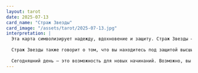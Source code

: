 ```yaml
---
layout: tarot
date: 2025-07-13
card_name: "Страж Звезды"
card_image: "/assets/tarot/2025-07-13.jpg"
interpretation: |
  Эта карта символизирует надежду, вдохновение и защиту. Страж Звезды — это путеводная звезда, которая освещает путь в темные времена. Она напоминает о том, что даже в самые трудные моменты всегда есть свет, который ведет нас к лучшему. Сегодня вы можете ощутить прилив энергии и уверенности в своих силах. Это время для самовыражения и следования своим мечтам.
  
  Страж Звезды также говорит о том, что вы находитесь под защитой высших сил. Это может проявляться в виде поддержки со стороны друзей или семьи, которые готовы помочь вам в трудную минуту. Используйте эту поддержку, чтобы двигаться вперед и не бояться делать шаги навстречу своим целям. Важно доверять своему внутреннему голосу и интуиции, так как они могут привести вас к новым возможностям.
  
  Сегодняшний день — это возможность для новых начинаний. Возможно, вы получите вдохновение для творчества или решите заняться чем-то, что давно откладывали. Не бойтесь мечтать и ставить перед собой амбициозные цели. Страж Звезды напоминает, что вы способны на большее, чем думаете. Откройте свое сердце для новых идей и возможностей, и пусть свет этой карты ведет вас к успеху.
---
```

